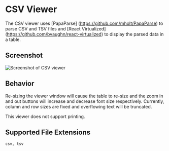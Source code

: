 # CSV Viewer

The CSV viewer uses [PapaParse] (https://github.com/mholt/PapaParse) to parse CSV and TSV files and [React Virtualized] (https://github.com/bvaughn/react-virtualized) to display the parsed data in a table.

## Screenshot

![Screenshot of CSV viewer](https://gitenterprise.inside-box.net/Preview/Preview/raw/master/docs/viewers/csv.png)

## Behavior

Re-sizing the viewer window will cause the table to re-size and the zoom in and out buttons will increase and decrease font size respectively. Currently, column and row sizes are fixed and overflowing text will be truncated.

This viewer does not support printing.

## Supported File Extensions

`csv, tsv`
